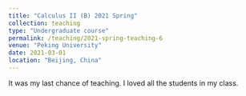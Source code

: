 ```yaml
---
title: "Calculus II (B) 2021 Spring"
collection: teaching
type: "Undergraduate course"
permalink: /teaching/2021-spring-teaching-6
venue: "Peking University"
date: 2021-03-01
location: "Beijing, China"
---
```


It was my last chance of teaching. I loved all the students in my class.
